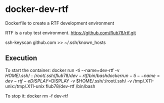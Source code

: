 # docker-dev-rtf
Dockerfile to create a RTF development environment

RTF is a ruby test environment. https://github.com/flub78/rtf.git

ssh-keyscan github.com >> ~/.ssh/known_hosts

## Execution

To start the container:
docker run -ti --name=dev-rtf -v $HOME/.ssh/:/root/.ssh/  flub78/dev-rtf /bin/bash
docker run -ti --name=dev-rtf -e DISPLAY=$DISPLAY -v $HOME/.ssh/:/root/.ssh/ -v /tmp/.X11-unix:/tmp/.X11-unix flub78/dev-rtf /bin/bash

To stop it:
docker rm -f dev-rtf

